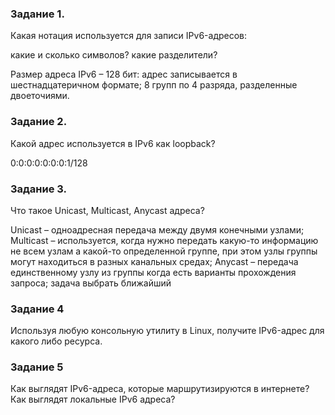 ### Задание 1.
Какая нотация используется для записи IPv6-адресов:

какие и сколько символов?
какие разделители?

Размер адреса IPv6 – 128 бит:
адрес записывается в шестнадцатеричном формате;
8 групп по 4 разряда, разделенные двоеточиями.

### Задание 2.
Какой адрес используется в IPv6 как loopback?

0:0:0:0:0:0:0:1/128

### Задание 3.
Что такое Unicast, Multicast, Anycast адреса?

Unicast – одноадресная передача между двумя конечными
узлами;
Multicast – используется, когда нужно передать какую-то
информацию не всем узлам а какой-то определенной группе,
при этом узлы группы могут находиться в разных канальных
средах;
Anycast – передача единственному узлу из группы когда есть
варианты прохождения запроса; задача выбрать ближайший

### Задание 4

Используя любую консольную утилиту в Linux, получите IPv6-адрес для какого либо ресурса.

### Задание 5

Как выглядят IPv6-адреса, которые маршрутизируются в интернете?
Как выглядят локальные IPv6 адреса?


